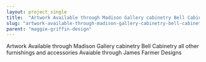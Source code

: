 ```yaml
---
layout: project_single
title:  "Artwork Available through Madison Gallery cabinetry Bell Cabinetry all other furnishings and accessories Avaiable through James Farmer Designs"
slug: "artwork-available-through-madison-gallery-cabinetry-bell-cabinetry-all-other-furnishings-and-accessories-avaiable-through"
parent: "maggie-griffin-design"
---
```

Artwork Available through Madison Gallery cabinetry Bell Cabinetry all other furnishings and accessories Avaiable through James Farmer Designs